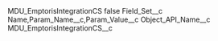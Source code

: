 <?xml version="1.0" encoding="UTF-8"?>
<CustomMetadata xmlns="http://soap.sforce.com/2006/04/metadata" xmlns:xsi="http://www.w3.org/2001/XMLSchema-instance" xmlns:xsd="http://www.w3.org/2001/XMLSchema">
    <label>MDU_EmptorisIntegrationCS</label>
    <protected>false</protected>
    <values>
        <field>Field_Set__c</field>
        <value xsi:type="xsd:string">Name,Param_Name__c,Param_Value__c</value>
    </values>
    <values>
        <field>Object_API_Name__c</field>
        <value xsi:type="xsd:string">MDU_EmptorisIntegrationCS__c</value>
    </values>
</CustomMetadata>
